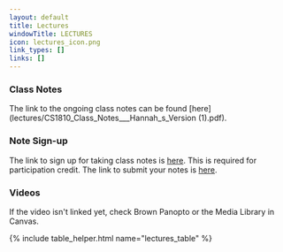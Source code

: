 ```yaml
---
layout: default
title: Lectures
windowTitle: LECTURES
icon: lectures_icon.png
link_types: []
links: []
---
```


<!-- # {{ page.title }} -->

### Class Notes

The link to the ongoing class notes can be found [here](lectures/CS1810_Class_Notes___Hannah_s_Version (1).pdf). 

### Note Sign-up

The link to sign up for taking class notes is [here](https://docs.google.com/spreadsheets/d/1K9u6NDuCrtObgszxKr5Uv9dO12oH-qSb_lj85XVFI30/edit#gid=0). This is required for participation credit. 
The link to submit your notes is [here](https://docs.google.com/forms/d/e/1FAIpQLSf0j4DEzsrlq3dzzKTSFNCX1-XqgDd-lSzs5jKhLE0vcFBwAw/viewform). 

### Videos

If the video isn't linked yet, check Brown Panopto or the Media Library in Canvas.

<!---
If the video of a certain lecture isn't linked yet, go to the link of another video, click the "Lecture Capture-CSCI 0200-Spring 2022" folder at the top, and the video will be there! --> 

{% include table_helper.html name="lectures_table" %}